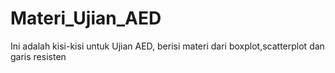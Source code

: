# Materi_Ujian_AED
Ini adalah kisi-kisi untuk Ujian AED, berisi materi dari boxplot,scatterplot dan garis resisten

